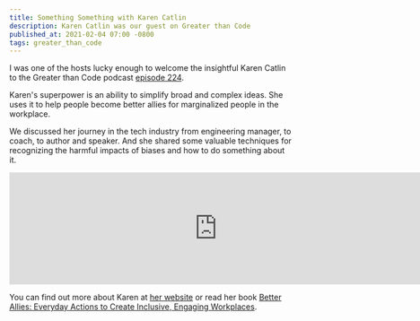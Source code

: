 ```yaml
---
title: Something Something with Karen Catlin
description: Karen Catlin was our guest on Greater than Code
published_at: 2021-02-04 07:00 -0800
tags: greater_than_code
---
```


I was one of the hosts lucky enough to welcome the insightful Karen Catlin to
the Greater than Code podcast [episode
224](https://www.greaterthancode.com/something-something).

Karen's superpower is an ability to simplify broad and complex ideas. She uses
it to help people become better allies for marginalized people in the workplace.

We discussed her journey in the tech industry from engineering manager, to
coach, to author and speaker. And she shared some valuable techniques for
recognizing the harmful impacts of biases and how to do something about it.

<iframe src="https://player.fireside.fm/v2/something-something?theme=dark" width="740" height="200" frameborder="0" scrolling="no"></iframe>

You can find out more about Karen at [her website](https://karencatlin.com) or read
her book [Better Allies: Everyday Actions to Create Inclusive, Engaging Workplaces](https://betterallies.com).
